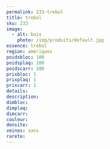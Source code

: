 ```yaml
---
permalink: 233-trebol
title: trebol
sku: 233
image: 
  - alt: bois
    photo: /img/produits/default.jpg
essence: trebol
region: amériques
poidsbloc: 100
poidsplaq: 100
poidscarr: 100
prixbloc: 1
prixplaq: 1
prixcarr: 1
details: 
description: 
dimbloc: 
dimplaq: 
dimcarr: 
couleur: 
densite: 
veines: sans
rarete: 
---
```


